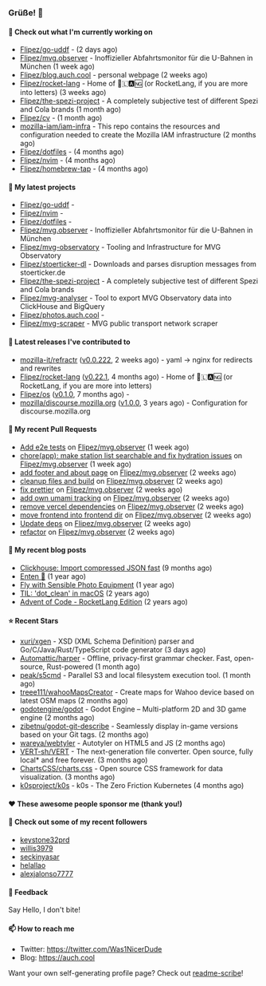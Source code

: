 ### Grüße! 👋

#### 👷 Check out what I'm currently working on

- [Flipez/go-uddf](https://github.com/Flipez/go-uddf) -  (2 days ago)
- [Flipez/mvg.observer](https://github.com/Flipez/mvg.observer) - Inoffizieller Abfahrtsmonitor für die U-Bahnen in München (1 week ago)
- [Flipez/blog.auch.cool](https://github.com/Flipez/blog.auch.cool) - personal webpage (2 weeks ago)
- [Flipez/rocket-lang](https://github.com/Flipez/rocket-lang) - Home of 🚀🇱🅰🆖 (or RocketLang, if you are more into letters) (3 weeks ago)
- [Flipez/the-spezi-project](https://github.com/Flipez/the-spezi-project) - A completely subjective test of different Spezi and Cola brands (1 month ago)
- [Flipez/cv](https://github.com/Flipez/cv) -  (1 month ago)
- [mozilla-iam/iam-infra](https://github.com/mozilla-iam/iam-infra) - This repo contains the resources and configuration needed to create the Mozilla IAM infrastructure (2 months ago)
- [Flipez/dotfiles](https://github.com/Flipez/dotfiles) -  (4 months ago)
- [Flipez/nvim](https://github.com/Flipez/nvim) -  (4 months ago)
- [Flipez/homebrew-tap](https://github.com/Flipez/homebrew-tap) -  (4 months ago)

#### 🌱 My latest projects

- [Flipez/go-uddf](https://github.com/Flipez/go-uddf) - 
- [Flipez/nvim](https://github.com/Flipez/nvim) - 
- [Flipez/dotfiles](https://github.com/Flipez/dotfiles) - 
- [Flipez/mvg.observer](https://github.com/Flipez/mvg.observer) - Inoffizieller Abfahrtsmonitor für die U-Bahnen in München
- [Flipez/mvg-observatory](https://github.com/Flipez/mvg-observatory) - Tooling and Infrastructure for MVG Observatory
- [Flipez/stoerticker-dl](https://github.com/Flipez/stoerticker-dl) - Downloads and parses disruption messages from stoerticker.de
- [Flipez/the-spezi-project](https://github.com/Flipez/the-spezi-project) - A completely subjective test of different Spezi and Cola brands
- [Flipez/mvg-analyser](https://github.com/Flipez/mvg-analyser) - Tool to export MVG Observatory data into ClickHouse and BigQuery
- [Flipez/photos.auch.cool](https://github.com/Flipez/photos.auch.cool) - 
- [Flipez/mvg-scraper](https://github.com/Flipez/mvg-scraper) - MVG public transport network scraper


#### 🔭 Latest releases I've contributed to

- [mozilla-it/refractr](https://github.com/mozilla-it/refractr) ([v0.0.222](https://github.com/mozilla-it/refractr/releases/tag/v0.0.222), 2 weeks ago) - yaml -&gt; nginx for redirects and rewrites
- [Flipez/rocket-lang](https://github.com/Flipez/rocket-lang) ([v0.22.1](https://github.com/Flipez/rocket-lang/releases/tag/v0.22.1), 4 months ago) - Home of 🚀🇱🅰🆖 (or RocketLang, if you are more into letters)
- [Flipez/os](https://github.com/Flipez/os) ([v0.1.0](https://github.com/Flipez/os/releases/tag/v0.1.0), 7 months ago) - 
- [mozilla/discourse.mozilla.org](https://github.com/mozilla/discourse.mozilla.org) ([v1.0.0](https://github.com/mozilla/discourse.mozilla.org/releases/tag/v1.0.0), 3 years ago) - Configuration for discourse.mozilla.org

#### 🔨 My recent Pull Requests

- [Add e2e tests](https://github.com/Flipez/mvg.observer/pull/64) on [Flipez/mvg.observer](https://github.com/Flipez/mvg.observer) (1 week ago)
- [chore(app): make station list searchable and fix hydration issues](https://github.com/Flipez/mvg.observer/pull/63) on [Flipez/mvg.observer](https://github.com/Flipez/mvg.observer) (1 week ago)
- [add footer and about page](https://github.com/Flipez/mvg.observer/pull/62) on [Flipez/mvg.observer](https://github.com/Flipez/mvg.observer) (2 weeks ago)
- [cleanup files and build](https://github.com/Flipez/mvg.observer/pull/61) on [Flipez/mvg.observer](https://github.com/Flipez/mvg.observer) (2 weeks ago)
- [fix prettier](https://github.com/Flipez/mvg.observer/pull/60) on [Flipez/mvg.observer](https://github.com/Flipez/mvg.observer) (2 weeks ago)
- [add own umami tracking](https://github.com/Flipez/mvg.observer/pull/59) on [Flipez/mvg.observer](https://github.com/Flipez/mvg.observer) (2 weeks ago)
- [remove vercel dependencies](https://github.com/Flipez/mvg.observer/pull/58) on [Flipez/mvg.observer](https://github.com/Flipez/mvg.observer) (2 weeks ago)
- [move frontend into frontend dir](https://github.com/Flipez/mvg.observer/pull/57) on [Flipez/mvg.observer](https://github.com/Flipez/mvg.observer) (2 weeks ago)
- [Update deps](https://github.com/Flipez/mvg.observer/pull/56) on [Flipez/mvg.observer](https://github.com/Flipez/mvg.observer) (2 weeks ago)
- [refactor](https://github.com/Flipez/mvg.observer/pull/55) on [Flipez/mvg.observer](https://github.com/Flipez/mvg.observer) (2 weeks ago)

#### 📜 My recent blog posts

- [Clickhouse: Import compressed JSON fast](https://auch.cool/posts/2024/zstd-json-clickhouse-import/) (9 months ago)
- [Enten 🦆](https://auch.cool/enten/) (1 year ago)
- [Fly with Sensible Photo Equipment](https://auch.cool/posts/2024/sensible-equipment/) (1 year ago)
- [TIL: &#39;dot_clean&#39; in macOS](https://auch.cool/posts/2023/til-dot-clean/) (2 years ago)
- [Advent of Code - RocketLang Edition](https://auch.cool/posts/2022/aoc-day-1/) (2 years ago)

#### ⭐ Recent Stars

- [xuri/xgen](https://github.com/xuri/xgen) - XSD (XML Schema Definition) parser and Go/C/Java/Rust/TypeScript code generator (3 days ago)
- [Automattic/harper](https://github.com/Automattic/harper) - Offline, privacy-first grammar checker. Fast, open-source, Rust-powered (1 month ago)
- [peak/s5cmd](https://github.com/peak/s5cmd) - Parallel S3 and local filesystem execution tool. (1 month ago)
- [treee111/wahooMapsCreator](https://github.com/treee111/wahooMapsCreator) - Create maps for Wahoo device based on latest OSM maps (2 months ago)
- [godotengine/godot](https://github.com/godotengine/godot) - Godot Engine – Multi-platform 2D and 3D game engine (2 months ago)
- [zibetnu/godot-git-describe](https://github.com/zibetnu/godot-git-describe) - Seamlessly display in-game versions based on your Git tags. (2 months ago)
- [wareya/webtyler](https://github.com/wareya/webtyler) - Autotyler on HTML5 and JS (2 months ago)
- [VERT-sh/VERT](https://github.com/VERT-sh/VERT) - The next-generation file converter. Open source, fully local* and free forever. (3 months ago)
- [ChartsCSS/charts.css](https://github.com/ChartsCSS/charts.css) - Open source CSS framework for data visualization. (3 months ago)
- [k0sproject/k0s](https://github.com/k0sproject/k0s) - k0s - The Zero Friction Kubernetes (4 months ago)

#### ❤️ These awesome people sponsor me (thank you!)


#### 👯 Check out some of my recent followers

- [keystone32prd](https://github.com/keystone32prd)
- [willis3979](https://github.com/willis3979)
- [seckinyasar](https://github.com/seckinyasar)
- [helallao](https://github.com/helallao)
- [alexjalonso7777](https://github.com/alexjalonso7777)

#### 💬 Feedback

Say Hello, I don't bite!

#### 📫 How to reach me

- Twitter: https://twitter.com/Was1NicerDude
- Blog: https://auch.cool

Want your own self-generating profile page? Check out [readme-scribe](https://github.com/muesli/readme-scribe)!
